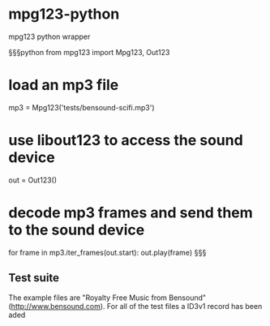 # mpg123-python
mpg123 python wrapper

§§§python
from mpg123 import Mpg123, Out123

# load an mp3 file
mp3 = Mpg123('tests/bensound-scifi.mp3')

# use libout123 to access the sound device
out = Out123()

# decode mp3 frames and send them to the sound device
for frame in mp3.iter_frames(out.start):
    out.play(frame)
§§§


## Test suite

The example files are "Royalty Free Music from Bensound" (http://www.bensound.com). For all of the test files a ID3v1 record has been aded
